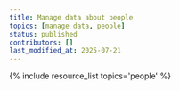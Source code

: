 ```yaml
---
title: Manage data about people
topics: [manage data, people]
status: published
contributors: []
last_modified_at: 2025-07-21
---
```


{% include resource_list topics='people' %}

